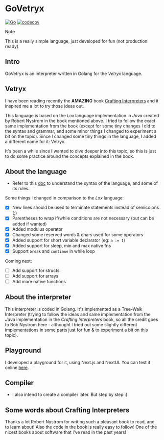 # GoVetryx
[![Go](https://github.com/avazquezcode/govetryx/actions/workflows/ci.yml/badge.svg?branch=main)](https://github.com/avazquezcode/govetryx/actions/workflows/ci.yml)
[![codecov](https://codecov.io/gh/avazquezcode/govetryx/graph/badge.svg?token=BU2ZL47MNK)](https://codecov.io/gh/avazquezcode/govetryx)

> [!NOTE]  
> This is a really simple language, just developed for fun (not production ready).

## Intro
GoVetryx is an interpreter written in Golang for the _Vetryx_ language.

## Vetryx
I have been reading recently the **AMAZING** book [Crafting Interpreters](https://www.amazon.com/dp/0990582930) and it inspired me a lot to try those ideas out.

This language is based on the *Lox* language implementation in _Java_ created by Robert Nystrom in the book mentioned above. I tried to follow the exact same implementation from the book (except for some tiny changes I did to the syntax and grammar, and some minor things I changed to experiment a bit on the topic). Since I changed some tiny things in the language, I added a different name for it: Vetryx.

It's been a while since I wanted to dive deeper into this topic, so this is just to do some practice around the concepts explained in the book.

## About the language
- Refer to this [doc](LANGUAGE.md) to understand the syntax of the language, and some of its rules.

Some things I changed in comparison to the _Lox_ language:

- [x] New lines should be used to terminate statements instead of semicolons (;) 
- [x] Parentheses to wrap if/while conditions are not necessary (but can be added if wanted)
- [x] Added modulus operator
- [x] Changed some reserved words & chars used for some operators
- [x] Added support for short variable declarator (eg: `a := 1`)
- [x] Added support for sleep, min and max native fns
- [x] Support `break` and `continue` in while loop

Coming next:
- [ ] Add support for structs
- [ ] Add support for arrays
- [ ] Add more native functions

## About the interpreter
This interpreter is coded in Golang. It's implemented as a Tree-Walk Interpreter (trying to follow the ideas and same implementation from the _Java_ implementation in the *Crafting Interpreters* book, so all the credit goes to Bob Nystrom here - althought I tried out some slightly different implementations in some parts just for fun & to experiment a bit on this topic).

## Playground

I developed a playground for it, using Next.js and NextUI.
You can test it online [here](https://govetryx.agustinvazquez.me/).

## Compiler
- I also intend to create a compiler later. But step by step :)

## Some words about Crafting Interpreters
Thanks a lot Robert Nystrom for writing such a pleasant book to read, and to learn about! Also the code in the book is really easy to follow! One of the nicest books about software that I've read in the past years!
